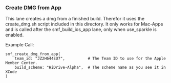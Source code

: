 ### Create DMG from App

This lane creates a dmg from a finished build. Therefor it uses the create_dmg.sh script included in this directory. 
It only works for Mac-Apps and is called after the smf_build_ios_app lane, only when use_sparkle is enabled.

Example Call:

```
smf_create_dmg_from_app(
    team_id: "JZ2H644EU7",          # The Team ID to use for the Apple Member Center.
    build_scheme: "HiDrive-Alpha",  # The scheme name as you see it in XCode
)
```